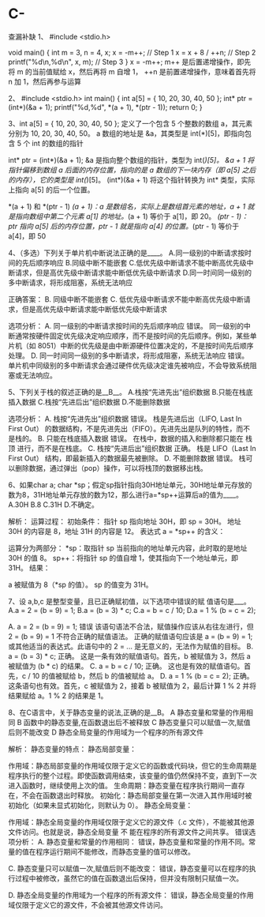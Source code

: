 # C-
查漏补缺
1、
#include <stdio.h>

void main() 
{
    int m = 3, n = 4, x; 
    x = -m++;                // Step 1
    x = x + 8 / ++n;         // Step 2
    printf("%d\n,%d\n", x, m); // Step 3
}
x = -m++;
m++ 是后置递增操作，即先将 m 的当前值赋给 x，然后再将 m 自增 1，
++n 是前置递增操作，意味着首先将 n 加 1，然后再参与运算

2、
#include <stdio.h>
int main()
{
  	int a[5] = { 10, 20, 30, 40, 50 };
  	int* ptr = (int*)(&a + 1);
  	printf("%d,%d", *(a + 1), *(ptr - 1));
  	return 0;
}

3、int a[5] = { 10, 20, 30, 40, 50 };
定义了一个包含 5 个整数的数组 a，其元素分别为 10, 20, 30, 40, 50。
a 数组的地址是 &a，其类型是 int(*)[5]，即指向包含 5 个 int 的数组的指针

int* ptr = (int*)(&a + 1);
&a 是指向整个数组的指针，类型为 int(*)[5]。
&a + 1 将指针偏移到数组 a 后面的内存位置，指向的是 a 数组的下一块内存（即 a[5] 之后的内存），它的类型是 int(*)[5]。
(int*)(&a + 1) 将这个指针转换为 int* 类型，实际上指向 a[5] 的后一个位置。

*(a + 1) 和 *(ptr - 1)
*(a + 1)：a 是数组名，实际上是数组首元素的地址，a + 1 就是指向数组中第二个元素 a[1] 的地址。*(a + 1) 等价于 a[1]，即 20。
*(ptr - 1)：ptr 指向 a[5] 后的内存位置，ptr - 1 就是指向 a[4] 的位置。*(ptr - 1) 等价于 a[4]，即 50


4、（多选）下列关于单片机中断说法正确的是____。 
A.同一级别的中断请求按时间的先后顺序响应
B.同级中断不能嵌套
C.低优先级中断请求不能中断高优先级中断请求，但是高优先级中断请求能中断低优先级中断请求
D.同一时间同一级别的多中断请求，将形成阻塞，系统无法响应

正确答案：
B. 同级中断不能嵌套
C. 低优先级中断请求不能中断高优先级中断请求，但是高优先级中断请求能中断低优先级中断请求

选项分析：
A. 同一级别的中断请求按时间的先后顺序响应
错误。
同一级别的中断通常按硬件固定优先级决定响应顺序，而不是按时间的先后顺序。例如，某些单片机（如 8051）中断的优先级是由中断源硬件位置决定的，不是按时间先后顺序处理。
D. 同一时间同一级别的多中断请求，将形成阻塞，系统无法响应
错误。
单片机中同级别的多中断请求会通过硬件优先级决定谁先被响应，不会导致系统阻塞或无法响应。

5、下列关于栈的叙述正确的是__B__。 
A.栈按“先进先出”组织数据
B.只能在栈底插入数据
C.栈按“先进后出”组织数据
D.不能删除数据

选项分析：
A. 栈按“先进先出”组织数据
错误。
栈是先进后出（LIFO, Last In First Out） 的数据结构，不是先进先出（FIFO）。先进先出是队列的特性，而不是栈的。
B. 只能在栈底插入数据
错误。
在栈中，数据的插入和删除都只能在 栈顶 进行，而不是在栈底。
C. 栈按“先进后出”组织数据
正确。
栈是 LIFO（Last In First Out） 结构，即最新插入的数据最先被删除。
D. 不能删除数据
错误。
栈可以删除数据，通过弹出（pop）操作，可以将栈顶的数据移出栈。


6、如果char a; char *sp；假定sp指针指向30H地址单元，30H地址单元存放的数为8，31H地址单元存放的数为12，那么进行a=*sp++运算后a的值为____。
A.30H   	B.8   	C.31H  		D.不确定。

解析：
运算过程：
初始条件：
指针 sp 指向地址 30H，即 sp = 30H。
地址 30H 的内容是 8，地址 31H 的内容是 12。
表达式 a = *sp++ 的含义：

运算分为两部分：
*sp：取指针 sp 当前指向的地址单元内容，此时取的是地址 30H 的值 8。
sp++：将指针 sp 的值自增 1，使其指向下一个地址单元，即 31H。
结果：

a 被赋值为 8（*sp 的值）。
sp 的值变为 31H。

7、设 a,b,c 是整型变量，且已正确赋初值，以下选项中错误的赋
值语句是___。 
A.a = 2 = (b = 9) = 1;
B.a = (b = 3) * c;
C.a = b = c / 10;
D.a = 1 % (b = c = 2);

A. a = 2 = (b = 9) = 1;
错误
该语句语法不合法，赋值操作应该从右往左进行，但 2 = (b = 9) = 1 不符合正确的赋值语法。
正确的赋值语句应该是 a = (b = 9) = 1; 或其他适当的表达式。此语句中的 2 = ... 是无意义的，无法作为赋值的目标。
B. a = (b = 3) * c;
正确。
这是一条有效的赋值语句。首先，b 被赋值为 3，然后 a 被赋值为 (b * c) 的结果。
C. a = b = c / 10;
正确。
这也是有效的赋值语句。首先，c / 10 的值被赋给 b，然后 b 的值被赋给 a。
D. a = 1 % (b = c = 2);
正确。
这条语句也有效。首先，c 被赋值为 2，接着 b 被赋值为 2，最后计算 1 % 2 并将结果赋给 a。1 % 2 的结果是 1。

8、在C语言中，关于静态变量的说法,正确的是__B。
A 静态变量和常量的作用相同
B 函数中的静态变量,在函数退出后不被释放
C 静态变量只可以赋值一次,赋值后则不能改变
D 静态全局变量的作用域为一个程序的所有源文件

解析：
静态变量的特点：
静态局部变量：

作用域：静态局部变量的作用域仅限于定义它的函数或代码块，但它的生命周期是程序执行的整个过程。即使函数调用结束，该变量的值仍然保持不变，直到下一次进入函数时，继续使用上次的值。
生命周期：静态变量在程序执行期间一直存在，不会在函数退出时释放。
初始化：静态局部变量在第一次进入其作用域时被初始化（如果未显式初始化，则默认为 0）。
静态全局变量：

作用域：静态全局变量的作用域仅限于定义它的源文件（.c 文件），不能被其他源文件访问。也就是说，静态全局变量 不 能在程序的所有源文件之间共享。
错误选项分析：
A. 静态变量和常量的作用相同：
错误，静态变量和常量的作用不同。常量的值在程序运行期间不能修改，而静态变量的值可以修改。

C. 静态变量只可以赋值一次,赋值后则不能改变：
错误，静态变量可以在程序的执行过程中被修改，虽然它的值在函数退出后保持，但并没有限制只赋值一次。

D. 静态全局变量的作用域为一个程序的所有源文件：
错误，静态全局变量的作用域仅限于定义它的源文件，不会被其他源文件访问。























